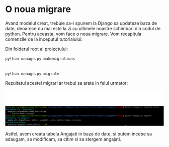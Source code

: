 # O noua migrare

Avand modelul creat, trebuie sa-i spunem la Django sa updateze baza de date, deoarece nu mai este
la zi cu ultimele noastre schimbari din codul de python. Pentru aceasta, vom face o noua migrare. Vom recapitula comenzile de 
la inceputul tutorialului:


Din folderul root al proiectului:
```commandline
python manage.py makemigrations


python manage.py migrate
```

Rezultatul acestei migrari ar trebui sa arate in felul urmator:

![img: Django model migration](/images/django_model_migrations.png)


Astfel, avem creata tabela Angajati in baza de date, si putem incepe sa adaugam, sa modificam, sa citim si sa stergem angajati.

